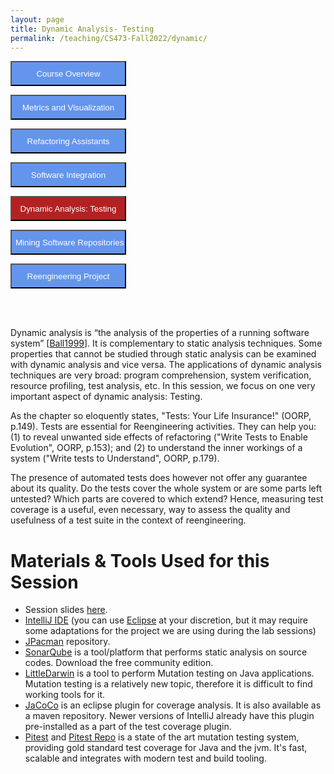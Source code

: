 ```yaml
---
layout: page
title: Dynamic Analysis- Testing
permalink: /teaching/CS473-Fall2022/dynamic/
---
```


<form action="/teaching/CS473-Fall2022/">
    <input type="submit" style="background-color:cornflowerblue;color:white;width:185px;
height:40px;" value="Course Overview" />
</form>
<form action="/teaching/CS473-Fall2022/metrics/">
    <input type="submit" style="background-color:cornflowerblue;color:white;width:185px;
height:40px;" value="Metrics and Visualization" />
</form>
<form action="/teaching/CS473-Fall2022/refactoring/">
    <input type="submit" style="background-color:cornflowerblue;color:white;width:185px;
height:40px;" value="Refactoring Assistants" />
</form>
<form action="/teaching/CS473-Fall2022/integration/">
    <input type="submit" style="background-color:cornflowerblue;color:white;width:185px;
height:40px;" value="Software Integration" />
</form>
<form action="/teaching/CS473-Fall2022/dynamic/">
    <input type="submit" style="background-color:firebrick;color:white;width:185px;
height:40px;" value="Dynamic Analysis: Testing" />
</form>
<form action="/teaching/CS473-Fall2022/msr/">
    <input type="submit" style="background-color:cornflowerblue;color:white;width:185px;
height:40px;" value="Mining Software Repositories" />
</form>
<form action="/teaching/CS473-Fall2022/project/">
    <input type="submit" style="background-color:cornflowerblue;color:white;width:185px;
height:40px;" value="Reengineering Project" />
</form>

<br/>
<br/>

Dynamic analysis is “the analysis of the properties of a running software system” [[Ball1999](https://ansymore.uantwerpen.be/system/files/Ball1999.pdf)]. It is complementary to static analysis techniques. Some properties that cannot be studied through static analysis can be examined with dynamic analysis and vice versa. The applications of dynamic analysis techniques are very broad: program comprehension, system verification, resource profiling, test analysis, etc. In this session, we focus on one very important aspect of dynamic analysis: Testing.

As the chapter so eloquently states, "Tests: Your Life Insurance!" (OORP, p.149). Tests are essential for Reengineering activities. They can help you: (1) to reveal unwanted side effects of refactoring ("Write Tests to Enable Evolution", OORP, p.153); and (2) to understand the inner workings of a system ("Write tests to Understand", OORP, p.179). 

The presence of automated tests does however not offer any guarantee about its quality. Do the tests cover the whole system or are some parts left untested? Which parts are covered to which extend? Hence, measuring test coverage is a useful, even necessary, way to assess the quality and usefulness of a test suite in the context of reengineering.

Materials & Tools Used for this Session
===============

* Session slides [here]().
* [IntelliJ IDE](https://www.jetbrains.com/idea/) (you can use [Eclipse](https://www.eclipse.org/) at your discretion, but it may require some adaptations for the project we are using during the lab sessions)
* [JPacman](https://github.com/johnxu21/jpacman) repository.
* [SonarQube](https://www.sonarqube.org/) is a tool/platform that performs static analysis on source codes. Download the free community edition. 
* [LittleDarwin]() is a tool to perform Mutation testing on Java applications. Mutation testing is a relatively new topic, therefore it is difficult to find working tools for it. 
* [JaCoCo](https://www.jacoco.org/jacoco/index.html) is an eclipse plugin for coverage analysis. It is also available as a maven repository. Newer versions of IntelliJ already have this plugin pre-installed as a part of the test coverage plugin.
* [Pitest](http://pitest.org/) and [Pitest Repo](https://github.com/hcoles/pitest) is a state of the art mutation testing system, providing gold standard test coverage for Java and the jvm. It's fast, scalable and integrates with modern test and build tooling.